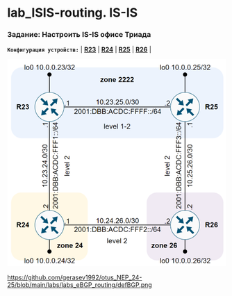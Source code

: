 # lab_ISIS-routing. IS-IS

###  Задание: Настроить IS-IS офисе Триада

**`Конфигурация устройств:`**   | **[R23](config/R23)** | **[R24](config/R24)** | **[R25](config/R25)** | **[R26](config/R26)** |

![](https://github.com/gerasev1992/otus_NEP_24-25/blob/main/labs/labs_ISIS_routing/2025-01-16_13-08-56.png)




https://github.com/gerasev1992/otus_NEP_24-25/blob/main/labs/labs_eBGP_routing/defBGP.png
